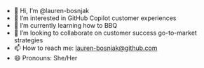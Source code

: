 - 👋 Hi, I’m @lauren-bosnjak
- 👀 I’m interested in GitHub Copilot customer experiences
- 🌱 I’m currently learning how to BBQ 
- 💞️ I’m looking to collaborate on customer success go-to-market strategies
- 📫 How to reach me: lauren-bosnjak@github.com
- 😄 Pronouns: She/Her

<!---
Bosnjak-L/Bosnjak-L is a ✨ special ✨ repository because its `README.md` (this file) appears on your GitHub profile.
You can click the Preview link to take a look at your changes.
--->
